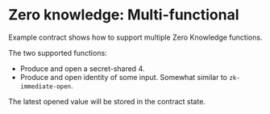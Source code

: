 # Zero knowledge: Multi-functional

Example contract shows how to support multiple Zero Knowledge functions. 

The two supported functions:

- Produce and open a secret-shared 4.
- Produce and open identity of some input. Somewhat similar to
  `zk-immediate-open`.

The latest opened value will be stored in the contract state.
